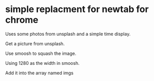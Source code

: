 
# simple replacment for newtab for chrome

Uses some photos from unsplash and a simple time display.

Get a picture from unsplash.

Use smoosh to squash the image.

Using 1280 as the width in smoosh.

Add it into the array named imgs
